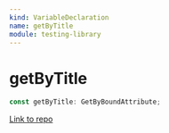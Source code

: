 ```yaml
---
kind: VariableDeclaration
name: getByTitle
module: testing-library
---
```


# getByTitle

```ts
const getByTitle: GetByBoundAttribute;
```

[Link to repo](https://github.com/testing-library/angular-testing-library/blob/master/node_modules/@testing-library/dom/types/queries.d.ts#L116-L116)
